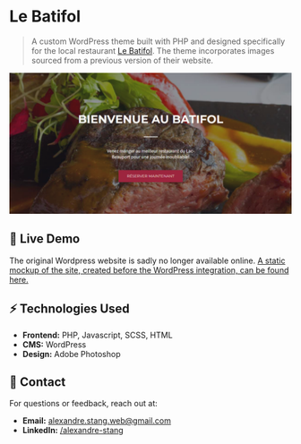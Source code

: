# Le Batifol

> A custom WordPress theme built with PHP and designed specifically for the local
> restaurant [Le Batifol](https://www.lebatifol.com/fr/lac-beauport/accueil).
> The theme incorporates images sourced from a previous version of their website.

![Home page](/og-image.png)

## 🚀 Live Demo

The original Wordpress website is sadly no longer available
online. [A static mockup of the site, created before the WordPress integration, can be found here.](https://alexandrestang.github.io/batifol/)

## ⚡ Technologies Used

- **Frontend:** PHP, Javascript, SCSS, HTML
- **CMS:** WordPress
- **Design:** Adobe Photoshop

## 📩 Contact

For questions or feedback, reach out at:

- **Email:** alexandre.stang.web@gmail.com
- **LinkedIn:** [/alexandre-stang](https://www.linkedin.com/in/alexandre-stang-163208a7/)
